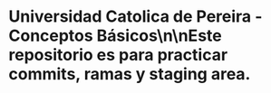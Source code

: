 # Universidad Catolica de Pereira - Conceptos Básicos\n\nEste repositorio es para practicar commits, ramas y staging area.
